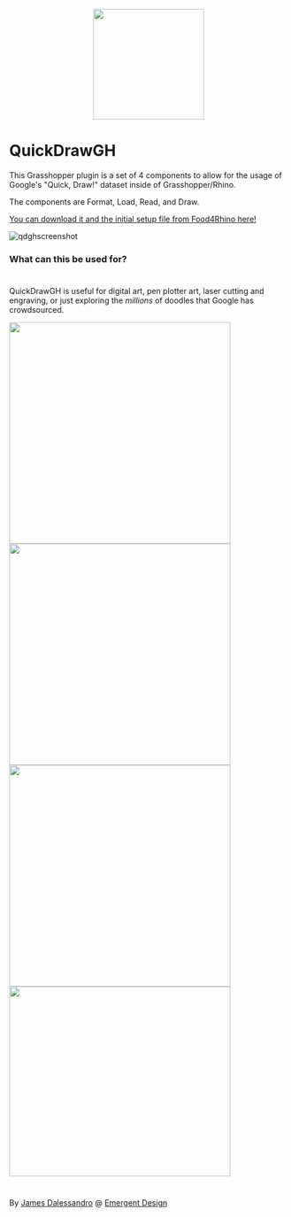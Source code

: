 <p align="center">
<img src="https://user-images.githubusercontent.com/68554138/93128669-d90c9400-f69d-11ea-97c2-8fa8b60b80fb.png" height="200" width="200">
</p>

# QuickDrawGH
This Grasshopper plugin is a set of 4 components to allow for the usage of Google's "Quick, Draw!" dataset inside of Grasshopper/Rhino.

The components are Format, Load, Read, and Draw.

[You can download it and the initial setup file from Food4Rhino here!](https://www.food4rhino.com/app/quickdrawgh)

![qdghscreenshot](https://user-images.githubusercontent.com/68554138/93125966-d5770e00-f699-11ea-8162-cb83072174d7.PNG)

### What can this be used for?
#
QuickDrawGH is useful for digital art, pen plotter art, laser cutting and engraving, or just exploring the *millions* of doodles that Google has crowdsourced.

<img src="https://user-images.githubusercontent.com/68554138/93126446-57ffcd80-f69a-11ea-8501-7db7d6be1968.jpg" height="400" width="400"> <img src="https://user-images.githubusercontent.com/68554138/93126461-5c2beb00-f69a-11ea-8ac1-25ccfab74d19.jpg" height="400" width="400">
<img src="https://user-images.githubusercontent.com/68554138/93126468-5fbf7200-f69a-11ea-988e-13acebfd070a.jpg" height="400" width="400"> <img src="https://user-images.githubusercontent.com/68554138/93126001-e031a300-f699-11ea-91bd-9de7c6bf607f.png" height="343" width="400">

#
By [James Dalessandro](https://www.jamesdalessandro.com) @ [Emergent Design](https://www.emergent.design)
